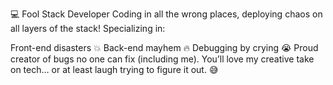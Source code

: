 💻 Fool Stack Developer
Coding in all the wrong places, deploying chaos on all layers of the stack!
Specializing in:

Front-end disasters 💥
Back-end mayhem 🔥
Debugging by crying 😭
Proud creator of bugs no one can fix (including me). You’ll love my creative take on tech… or at least laugh trying to figure it out. 😅
